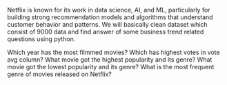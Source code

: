 Netflix is known for its work in data science, AI, and ML, particularly for building strong recommendation models and algorithms that understand customer behavior and patterns. 
We will basically clean dataset which consist of 9000 data and find answer of some business trend related questions using python.

Which year has the most filmmed movies?
Which has highest votes in vote avg column?
What movie got the highest popularity and its genre?
What movie got the lowest popularity and its genre?
What is the most frequent genre of movies released on Netflix?
